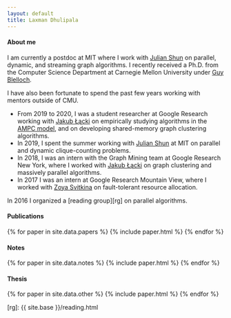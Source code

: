 ```yaml
---
layout: default
title: Laxman Dhulipala
---
```


#### About me
I am currently a postdoc at MIT where I work with [Julian Shun][julian] on parallel, dynamic, and streaming graph
algorithms. I recently received a Ph.D. from the Computer Science
Department at Carnegie Mellon University under [Guy Blelloch][guy].

I have also been fortunate to spend the past few years working with mentors outside of CMU.
*   From 2019 to 2020, I was a student researcher at Google Research working with [Jakub Łącki][kuba] on empirically studying algorithms in the [AMPC model][ampcpaper], and on developing shared-memory graph clustering algorithms.
*   In 2019, I spent the summer working with [Julian Shun][julian] at MIT on parallel and dynamic clique-counting problems.
*   In 2018, I was an intern with the Graph Mining team at Google Research New York, where I worked with [Jakub Łącki][kuba] on graph clustering and massively parallel algorithms.
*   In 2017 I was an intern at Google Research Mountain View, where I worked with [Zoya Svitkina][zoya] on fault-tolerant resource allocation.

In 2016 I organized a [reading group][rg] on parallel algorithms.

#### Publications

{% for paper in site.data.papers %}
  {% include paper.html %}
{% endfor %}

#### Notes

{% for paper in site.data.notes %}
  {% include paper.html %}
{% endfor %}


#### Thesis

{% for paper in site.data.other %}
  {% include paper.html %}
{% endfor %}


[guy]: http://www.cs.cmu.edu/~guyb/
[julian]: https://people.csail.mit.edu/jshun/
[kuba]: https://ai.google/research/people/105517
[zoya]: https://sites.google.com/site/zoyasvitkina/
[ampcpaper]: https://arxiv.org/abs/1905.07533
[rg]: {{ site.base }}/reading.html
